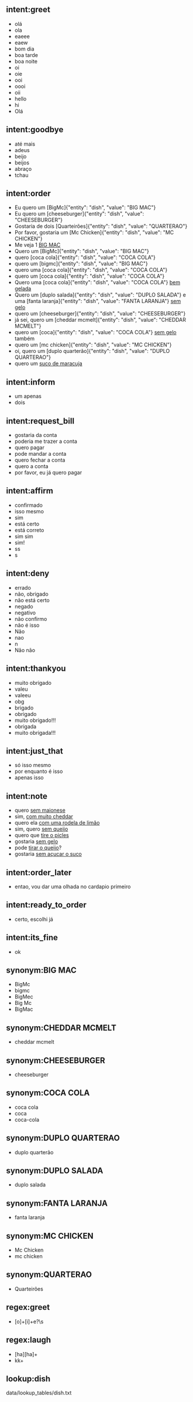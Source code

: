 ## intent:greet
- olá
- ola
- eaeee
- eaew
- bom dia
- boa tarde
- boa noite
- oi
- oie
- ooi
- oooi
- oii
- hello
- hi
- Olá

## intent:goodbye
- até mais
- adeus
- beijo
- beijos
- abraço
- tchau

## intent:order
- Eu quero um [BigMc]{"entity": "dish", "value": "BIG MAC"}
- Eu quero um [cheeseburger]{"entity": "dish", "value": "CHEESEBURGER"}
- Gostaria de dois [Quarteirões]{"entity": "dish", "value": "QUARTERAO"}
- Por favor, gostaria um [Mc Chicken]{"entity": "dish", "value": "MC CHICKEN"}
- Me veja 1 [BIG MAC](dish)
- Quero um [BigMc]{"entity": "dish", "value": "BIG MAC"}
- quero [coca cola]{"entity": "dish", "value": "COCA COLA"}
- quero um [bigmc]{"entity": "dish", "value": "BIG MAC"}
- quero uma [coca cola]{"entity": "dish", "value": "COCA COLA"}
- quero um [coca cola]{"entity": "dish", "value": "COCA COLA"}
- Quero uma [coca cola]{"entity": "dish", "value": "COCA COLA"} [bem gelada](note)
- Quero um [duplo salada]{"entity": "dish", "value": "DUPLO SALADA"} e uma [fanta laranja]{"entity": "dish", "value": "FANTA LARANJA"} [sem gelo](note)
- quero um [cheeseburger]{"entity": "dish", "value": "CHEESEBURGER"}
- já sei, quero um [cheddar mcmelt]{"entity": "dish", "value": "CHEDDAR MCMELT"}
- quero um [coca]{"entity": "dish", "value": "COCA COLA"} [sem gelo](note) também
- quero um [mc chicken]{"entity": "dish", "value": "MC CHICKEN"}
- oi, quero um [duplo quarterão]{"entity": "dish", "value": "DUPLO QUARTERAO"}
- quero um [suco de maracuja](dish)

## intent:inform
- um apenas
- dois

## intent:request_bill
- gostaria da conta
- poderia me trazer a conta
- quero pagar
- pode mandar a conta
- quero fechar a conta
- quero a conta
- por favor, eu já quero pagar

## intent:affirm
- confirmado
- isso mesmo
- sim
- está certo
- está correto
- sim sim
- sim!
- ss
- s

## intent:deny
- errado
- não, obrigado
- não está certo
- negado
- negativo
- não confirmo
- não é isso
- Não
- nao
- n
- Não não

## intent:thankyou
- muito obrigado
- valeu
- valeeu
- obg
- brigado
- obrigado
- muito obrigado!!!
- obrigada
- muito obrigada!!!

## intent:just_that
- só isso mesmo
- por enquanto é isso
- apenas isso

## intent:note
- quero [sem maionese](note)
- sim, [com muito cheddar](note)
- quero ela [com uma rodela de limão](note)
- sim, quero [sem queijo](note)
- quero que [tire o picles](note)
- gostaria [sem gelo](note)
- pode [tirar o queijo](note)?
- gostaria [sem açucar o suco](note)

## intent:order_later
- entao, vou dar uma olhada no cardapio primeiro

## intent:ready_to_order
- certo, escolhi já

## intent:its_fine
- ok

## synonym:BIG MAC
- BigMc
- bigmc
- BigMec
- Big Mc
- BigMac

## synonym:CHEDDAR MCMELT
- cheddar mcmelt

## synonym:CHEESEBURGER
- cheeseburger

## synonym:COCA COLA
- coca cola
- coca
- coca-cola

## synonym:DUPLO QUARTERAO
- duplo quarterão

## synonym:DUPLO SALADA
- duplo salada

## synonym:FANTA LARANJA
- fanta laranja

## synonym:MC CHICKEN
- Mc Chicken
- mc chicken

## synonym:QUARTERAO
- Quarteirões

## regex:greet
- [o]+[i]+e?\s

## regex:laugh
- [ha][ha]+
- kk+

## lookup:dish
  data/lookup_tables/dish.txt
